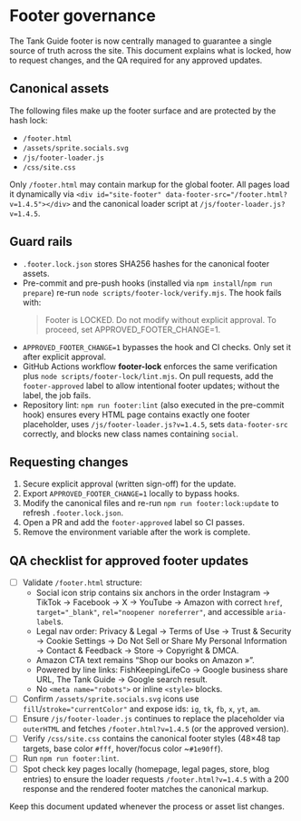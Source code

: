 # Footer governance

The Tank Guide footer is now centrally managed to guarantee a single source of truth across the site. This document explains what is locked, how to request changes, and the QA required for any approved updates.

## Canonical assets

The following files make up the footer surface and are protected by the hash lock:

- `/footer.html`
- `/assets/sprite.socials.svg`
- `/js/footer-loader.js`
- `/css/site.css`

Only `/footer.html` may contain markup for the global footer. All pages load it dynamically via `<div id="site-footer" data-footer-src="/footer.html?v=1.4.5"></div>` and the canonical loader script at `/js/footer-loader.js?v=1.4.5`.

## Guard rails

- `.footer.lock.json` stores SHA256 hashes for the canonical footer assets.
- Pre-commit and pre-push hooks (installed via `npm install`/`npm run prepare`) re-run `node scripts/footer-lock/verify.mjs`. The hook fails with:
  > Footer is LOCKED. Do not modify without explicit approval. To proceed, set APPROVED_FOOTER_CHANGE=1.
- `APPROVED_FOOTER_CHANGE=1` bypasses the hook and CI checks. Only set it after explicit approval.
- GitHub Actions workflow **footer-lock** enforces the same verification plus `node scripts/footer-lock/lint.mjs`. On pull requests, add the `footer-approved` label to allow intentional footer updates; without the label, the job fails.
- Repository lint: `npm run footer:lint` (also executed in the pre-commit hook) ensures every HTML page contains exactly one footer placeholder, uses `/js/footer-loader.js?v=1.4.5`, sets `data-footer-src` correctly, and blocks new class names containing `social`.

## Requesting changes

1. Secure explicit approval (written sign-off) for the update.
2. Export `APPROVED_FOOTER_CHANGE=1` locally to bypass hooks.
3. Modify the canonical files and re-run `npm run footer:lock:update` to refresh `.footer.lock.json`.
4. Open a PR and add the `footer-approved` label so CI passes.
5. Remove the environment variable after the work is complete.

## QA checklist for approved footer updates

- [ ] Validate `/footer.html` structure:
  - Social icon strip contains six anchors in the order Instagram → TikTok → Facebook → X → YouTube → Amazon with correct `href`, `target="_blank"`, `rel="noopener noreferrer"`, and accessible `aria-label`s.
  - Legal nav order: Privacy & Legal → Terms of Use → Trust & Security → Cookie Settings → Do Not Sell or Share My Personal Information → Contact & Feedback → Store → Copyright & DMCA.
  - Amazon CTA text remains “Shop our books on Amazon »”.
  - Powered by line links: FishKeepingLifeCo → Google business share URL, The Tank Guide → Google search result.
  - No `<meta name="robots">` or inline `<style>` blocks.
- [ ] Confirm `/assets/sprite.socials.svg` icons use `fill`/`stroke="currentColor"` and expose ids: `ig`, `tk`, `fb`, `x`, `yt`, `am`.
- [ ] Ensure `/js/footer-loader.js` continues to replace the placeholder via `outerHTML` and fetches `/footer.html?v=1.4.5` (or the approved version).
- [ ] Verify `/css/site.css` contains the canonical footer styles (48×48 tap targets, base color `#fff`, hover/focus color ~`#1e90ff`).
- [ ] Run `npm run footer:lint`.
- [ ] Spot check key pages locally (homepage, legal pages, store, blog entries) to ensure the loader requests `/footer.html?v=1.4.5` with a 200 response and the rendered footer matches the canonical markup.

Keep this document updated whenever the process or asset list changes.
